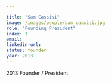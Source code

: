 ```yaml
---

title: "Sam Cassisi"
image: /images/people/sam_cassisi.jpg
role: "Founding President"
index: 1
email:
linkedin-url:
status: founder
year: 2013
---
```

2013 Founder / President
